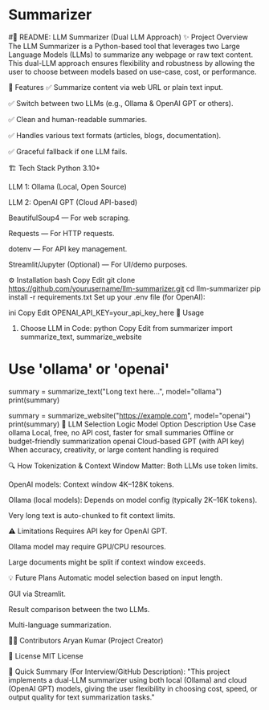 # Summarizer
#📄 README: LLM Summarizer (Dual LLM Approach)
✨ Project Overview
The LLM Summarizer is a Python-based tool that leverages two Large Language Models (LLMs) to summarize any webpage or raw text content. This dual-LLM approach ensures flexibility and robustness by allowing the user to choose between models based on use-case, cost, or performance.

🚀 Features
✅ Summarize content via web URL or plain text input.

✅ Switch between two LLMs (e.g., Ollama & OpenAI GPT or others).

✅ Clean and human-readable summaries.

✅ Handles various text formats (articles, blogs, documentation).

✅ Graceful fallback if one LLM fails.

🏗️ Tech Stack
Python 3.10+

LLM 1: Ollama (Local, Open Source)

LLM 2: OpenAI GPT (Cloud API-based)

BeautifulSoup4 — For web scraping.

Requests — For HTTP requests.

dotenv — For API key management.

Streamlit/Jupyter (Optional) — For UI/demo purposes.

⚙️ Installation
bash
Copy
Edit
git clone https://github.com/yourusername/llm-summarizer.git
cd llm-summarizer
pip install -r requirements.txt
Set up your .env file (for OpenAI):

ini
Copy
Edit
OPENAI_API_KEY=your_api_key_here
📝 Usage
1. Choose LLM in Code:
python
Copy
Edit
from summarizer import summarize_text, summarize_website

# Use 'ollama' or 'openai'
summary = summarize_text("Long text here...", model="ollama")
print(summary)

summary = summarize_website("https://example.com", model="openai")
print(summary)
🔄 LLM Selection Logic
Model Option	Description	Use Case
ollama	Local, free, no API cost, faster for small summaries	Offline or budget-friendly summarization
openai	Cloud-based GPT (with API key)	When accuracy, creativity, or large content handling is required

🔍 How Tokenization & Context Window Matter:
Both LLMs use token limits.

OpenAI models: Context window 4K–128K tokens.

Ollama (local models): Depends on model config (typically 2K–16K tokens).

Very long text is auto-chunked to fit context limits.

⚠️ Limitations
Requires API key for OpenAI GPT.

Ollama model may require GPU/CPU resources.

Large documents might be split if context window exceeds.

💡 Future Plans
Automatic model selection based on input length.

GUI via Streamlit.

Result comparison between the two LLMs.

Multi-language summarization.

👨‍💻 Contributors
Aryan Kumar (Project Creator)

📜 License
MIT License

📝 Quick Summary (For Interview/GitHub Description):
"This project implements a dual-LLM summarizer using both local (Ollama) and cloud (OpenAI GPT) models, giving the user flexibility in choosing cost, speed, or output quality for text summarization tasks."
